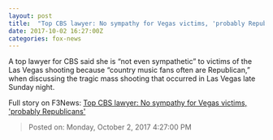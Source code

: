 ```yaml
---
layout: post
title:  "Top CBS lawyer: No sympathy for Vegas victims, 'probably Republicans'"
date: 2017-10-02 16:27:00Z
categories: fox-news
---
```


A top lawyer for CBS said she is “not even sympathetic” to victims of the Las Vegas shooting because “country music fans often are Republican,” when discussing the tragic mass shooting that occurred in Las Vegas late Sunday night.


Full story on F3News: [Top CBS lawyer: No sympathy for Vegas victims, 'probably Republicans'](http://www.f3nws.com/n/UqZKnD)

> Posted on: Monday, October 2, 2017 4:27:00 PM
